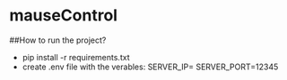 # mauseControl

##How to run the project?

- pip install -r requirements.txt
- create .env file with the verables:
    SERVER_IP=
    SERVER_PORT=12345